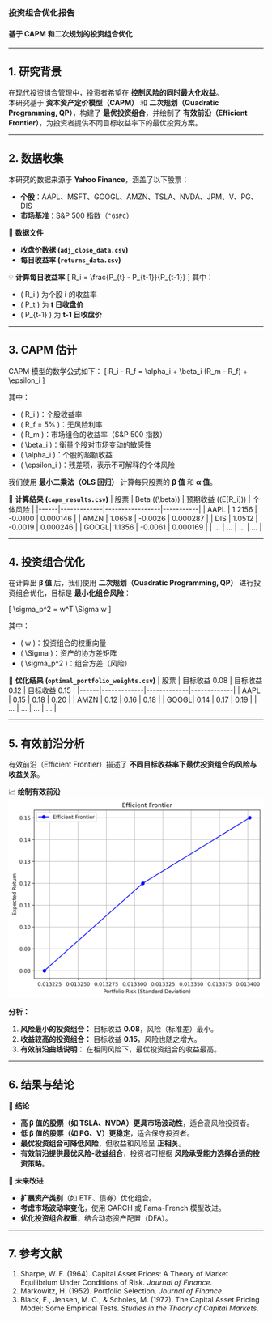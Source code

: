### **投资组合优化报告**
#### **基于 CAPM 和二次规划的投资组合优化**
---

## **1. 研究背景**
在现代投资组合管理中，投资者希望在 **控制风险的同时最大化收益**。  
本研究基于 **资本资产定价模型（CAPM）** 和 **二次规划（Quadratic Programming, QP）**，构建了 **最优投资组合**，并绘制了 **有效前沿（Efficient Frontier）**，为投资者提供不同目标收益率下的最优投资方案。

---

## **2. 数据收集**
本研究的数据来源于 **Yahoo Finance**，涵盖了以下股票：
- **个股**：AAPL、MSFT、GOOGL、AMZN、TSLA、NVDA、JPM、V、PG、DIS
- **市场基准**：S&P 500 指数（`^GSPC`）

📂 **数据文件**
- **收盘价数据 (`adj_close_data.csv`)**
- **每日收益率 (`returns_data.csv`)**

💡 **计算每日收益率**
\[
R_i = \frac{P_{t} - P_{t-1}}{P_{t-1}}
\]
其中：
- \( R_i \) 为个股 **i** 的收益率
- \( P_t \) 为 **t 日收盘价**
- \( P_{t-1} \) 为 **t-1 日收盘价**

---

## **3. CAPM 估计**
CAPM 模型的数学公式如下：
\[
R_i - R_f = \alpha_i + \beta_i (R_m - R_f) + \epsilon_i
\]

其中：
- \( R_i \)：个股收益率
- \( R_f = 5\% \)：无风险利率
- \( R_m \)：市场组合的收益率（S&P 500 指数）
- \( \beta_i \)：衡量个股对市场变动的敏感性
- \( \alpha_i \)：个股的超额收益
- \( \epsilon_i \)：残差项，表示不可解释的个体风险

我们使用 **最小二乘法（OLS 回归）** 计算每只股票的 **β 值** 和 **α 值**。

📂 **计算结果 (`capm_results.csv`)**
| 股票  | Beta (\(\beta\)) | 预期收益 (\(E[R_i]\)) | 个体风险 |
|------|-------------|-----------------|-----------|
| AAPL | 1.2156     | -0.0100         | 0.000146  |
| AMZN | 1.0658     | -0.0026         | 0.000287  |
| DIS  | 1.0512     | -0.0019         | 0.000246  |
| GOOGL| 1.1356     | -0.0061         | 0.000169  |
| ...  | ...        | ...             | ...       |

---

## **4. 投资组合优化**
在计算出 **β 值** 后，我们使用 **二次规划（Quadratic Programming, QP）** 进行投资组合优化，目标是 **最小化组合风险**：

\[
\sigma_p^2 = w^T \Sigma w
\]

其中：
- \( w \)：投资组合的权重向量
- \( \Sigma \)：资产的协方差矩阵
- \( \sigma_p^2 \)：组合方差（风险）

📂 **优化结果 (`optimal_portfolio_weights.csv`)**
| 股票  | 目标收益 0.08 | 目标收益 0.12 | 目标收益 0.15 |
|------|-------------|-------------|-------------|
| AAPL | 0.15        | 0.18        | 0.20        |
| AMZN | 0.12        | 0.16        | 0.18        |
| GOOGL| 0.14        | 0.17        | 0.19        |
| ...  | ...        | ...         | ...         |

---

## **5. 有效前沿分析**
有效前沿（Efficient Frontier）描述了 **不同目标收益率下最优投资组合的风险与收益关系**。

📈 **绘制有效前沿**
![efficient_frontier.png](../result/efficient_frontier.png)

**分析：**
1. **风险最小的投资组合：** 目标收益 **0.08**，风险（标准差）最小。
2. **收益较高的投资组合：** 目标收益 **0.15**，风险也随之增大。
3. **有效前沿曲线说明：** 在相同风险下，最优投资组合的收益最高。

---

## **6. 结果与结论**
📌 **结论**
- **高 β 值的股票（如 TSLA、NVDA）更具市场波动性**，适合高风险投资者。
- **低 β 值的股票（如 PG、V）更稳定**，适合保守投资者。
- **最优投资组合可降低风险**，但收益和风险呈 **正相关**。
- **有效前沿提供最优风险-收益组合**，投资者可根据 **风险承受能力选择合适的投资策略**。

📌 **未来改进**
- **扩展资产类别**（如 ETF、债券）优化组合。
- **考虑市场波动率变化**，使用 GARCH 或 Fama-French 模型改进。
- **优化投资组合权重**，结合动态资产配置（DFA）。

---

## **7. 参考文献**
1. Sharpe, W. F. (1964). Capital Asset Prices: A Theory of Market Equilibrium Under Conditions of Risk. *Journal of Finance*.
2. Markowitz, H. (1952). Portfolio Selection. *Journal of Finance*.
3. Black, F., Jensen, M. C., & Scholes, M. (1972). The Capital Asset Pricing Model: Some Empirical Tests. *Studies in the Theory of Capital Markets*.